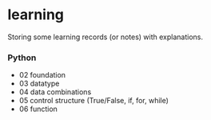# learning

Storing some learning records (or notes) with explanations.

### Python
- 02 foundation
- 03 datatype
- 04 data combinations
- 05 control structure (True/False, if, for, while)
- 06 function
